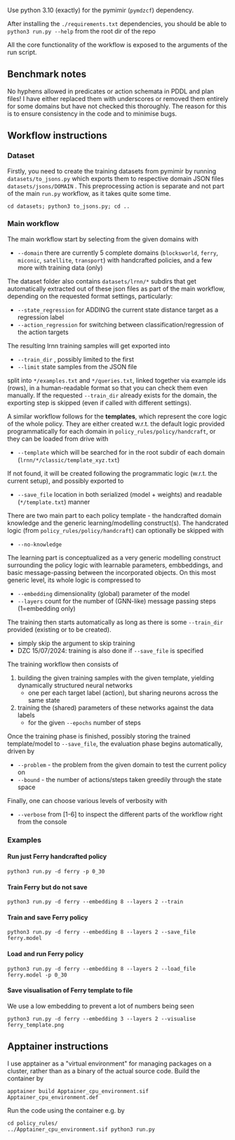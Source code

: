 Use python 3.10 (exactly) for the pymimir (`pymdzcf`) dependency.

After installing the `./requirements.txt` dependencies, you should be able to `python3 run.py --help` from the root dir of the repo

All the core functionality of the workflow is exposed to the arguments of the run script.

## Benchmark notes

No hyphens allowed in predicates or action schemata in PDDL and plan files! I have either replaced them with underscores or removed them entirely for some domains but have not checked this thoroughly. The reason for this is to ensure consistency in the code and to minimise bugs.

## Workflow instructions

### Dataset
Firstly, you need to create the training datasets from pymimir by running `datasets/to_jsons.py` 
which exports them to respective domain JSON files `datasets/jsons/DOMAIN` . 
This preprocessing action is separate and not part of the main `run.py` workflow, as it takes quite some time.

    cd datasets; python3 to_jsons.py; cd ..

### Main workflow
The main workflow start by selecting from the given domains with
 - `--domain` there are currently 5 complete domains (`blocksworld`, `ferry`, `miconic`, `satellite`, `transport`) with handcrafted policies, and a few more with training data (only)

The dataset folder also contains `datasets/lrnn/*` subdirs that get automatically extracted out of 
these json files as part of the main workflow, depending on the requested format settings, particularly:
 - `--state_regression` for ADDING the current state distance target as a regression label
 - `--action_regression` for switching between classification/regression of the action targets

The resulting lrnn training samples will get exported into
 - `--train_dir` , possibly limited to the first
 - `--limit` state samples from the JSON file

split into `*/examples.txt` and `*/queries.txt`, linked together via example ids (rows), in a human-readable format 
so that you can check them even manually.
If the requested `--train_dir` already exists for the domain, the exporting step is skipped (even if called with different settings).

A similar workflow follows for the **templates**, which represent the core logic of the whole policy. They are either created w.r.t. 
the default logic provided programmatically for each domain in `policy_rules/policy/handcraft`, or they can be loaded from drive with
 - `--template`  which will be searched for in the root subdir of each domain (`lrnn/*/classic/template_xyz.txt`)

If not found, it will be created following the programmatic logic (w.r.t. the current setup), and possibly exported to
- `--save_file` location in both serialized (model + weights) and readable (`*/template.txt`) manner

There are two main part to each policy template - the handcrafted domain knowledge and the generic learning/modelling construct(s).
The handcrated logic (from `policy_rules/policy/handcraft`) can optionally be skipped with
- `--no-knowledge`

The learning part is conceptualized as a very generic modelling construct surrounding the policy logic with learnable parameters, 
embbeddings, and basic message-passing between the incorporated objects. On this most generic level, its whole logic 
is compressed to
- `--embedding` dimensionality (global) parameter of the model
- `--layers` count for the number of (GNN-like) message passing steps (1=embedding only)

The training then starts automatically as long as there is some `--train_dir` provided (existing or to be created).
 - simply skip the argument to skip training
 - DZC 15/07/2024: training is also done if `--save_file` is specified

The training workflow then consists of
 1. building the given training samples with the given template, yielding dynamically structured neural networks
    - one per each target label (action), but sharing neurons across the same state
 2. training the (shared) parameters of these networks against the data labels
    - for the given `--epochs` number of steps

Once the training phase is finished, possibly storing the trained template/model to `--save_file`, 
the evaluation phase begins automatically, driven by
 - `--problem` - the problem from the given domain to test the current policy on
 - `--bound` - the number of actions/steps taken greedily through the state space

Finally, one can choose various levels of verbosity with
 - `--verbose` from [1-6] to inspect the different parts of the workflow right from the console

### Examples
#### Run just Ferry handcrafted policy

    python3 run.py -d ferry -p 0_30

#### Train Ferry but do not save

    python3 run.py -d ferry --embedding 8 --layers 2 --train

#### Train and save Ferry policy

    python3 run.py -d ferry --embedding 8 --layers 2 --save_file ferry.model

#### Load and run Ferry policy

    python3 run.py -d ferry --embedding 8 --layers 2 --load_file ferry.model -p 0_30

#### Save visualisation of Ferry template to file
We use a low embedding to prevent a lot of numbers being seen

    python3 run.py -d ferry --embedding 3 --layers 2 --visualise ferry_template.png

## Apptainer instructions

I use apptainer as a "virtual environment" for managing packages on a cluster, rather than as a binary of the actual source code. Build the container by

    apptainer build Apptainer_cpu_environment.sif Apptainer_cpu_environment.def

Run the code using the container e.g. by

    cd policy_rules/
    ../Apptainer_cpu_environment.sif python3 run.py
